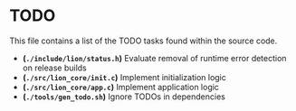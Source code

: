 # TODO
This file contains a list of the TODO tasks found within the source code.
- **(`./include/lion/status.h`)** Evaluate removal of runtime error detection on release builds
- **(`./src/lion_core/init.c`)** Implement initialization logic
- **(`./src/lion_core/app.c`)** Implement application logic
- **(`./tools/gen_todo.sh`)** Ignore TODOs in dependencies
